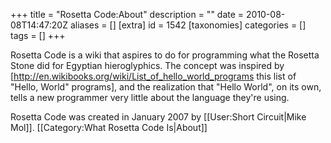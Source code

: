 +++
title = "Rosetta Code:About"
description = ""
date = 2010-08-08T14:47:20Z
aliases = []
[extra]
id = 1542
[taxonomies]
categories = []
tags = []
+++

Rosetta Code is a wiki that aspires to do for programming what the Rosetta Stone did for Egyptian hieroglyphics.  The concept was inspired by [http://en.wikibooks.org/wiki/List_of_hello_world_programs this list of "Hello, World" programs], and the realization that "Hello World", on its own, tells a new programmer very little about the language they're using.

Rosetta Code was created in January 2007 by [[User:Short Circuit|Mike Mol]].
[[Category:What Rosetta Code Is|About]]
